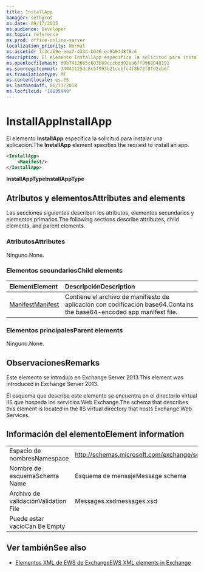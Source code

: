 ```yaml
---
title: InstallApp
manager: sethgros
ms.date: 09/17/2015
ms.audience: Developer
ms.topic: reference
ms.prod: office-online-server
localization_priority: Normal
ms.assetid: fc2ca69e-eea7-4334-b046-ec0b04d8f8c6
description: El elemento InstallApp especifica la solicitud para instalar una aplicación.
ms.openlocfilehash: d9b7412865c003b89eccbdd92aa6ff9968048191
ms.sourcegitcommit: 34041125dc8c5f993b21cebfc4f8b72f0fd2cb6f
ms.translationtype: MT
ms.contentlocale: es-ES
ms.lasthandoff: 06/11/2018
ms.locfileid: "19835949"
---
```

# <a name="installapp"></a><span data-ttu-id="2889d-103">InstallApp</span><span class="sxs-lookup"><span data-stu-id="2889d-103">InstallApp</span></span>

<span data-ttu-id="2889d-104">El elemento **InstallApp** especifica la solicitud para instalar una aplicación.</span><span class="sxs-lookup"><span data-stu-id="2889d-104">The **InstallApp** element specifies the request to install an app.</span></span> 
  
```XML
<InstallApp>
    <Manifest/>
</InstallApp>
```

 <span data-ttu-id="2889d-105">**InstallAppType**</span><span class="sxs-lookup"><span data-stu-id="2889d-105">**InstallAppType**</span></span>
## <a name="attributes-and-elements"></a><span data-ttu-id="2889d-106">Atributos y elementos</span><span class="sxs-lookup"><span data-stu-id="2889d-106">Attributes and elements</span></span>

<span data-ttu-id="2889d-107">Las secciones siguientes describen los atributos, elementos secundarios y elementos primarios.</span><span class="sxs-lookup"><span data-stu-id="2889d-107">The following sections describe attributes, child elements, and parent elements.</span></span>
  
### <a name="attributes"></a><span data-ttu-id="2889d-108">Atributos</span><span class="sxs-lookup"><span data-stu-id="2889d-108">Attributes</span></span>

<span data-ttu-id="2889d-109">Ninguno.</span><span class="sxs-lookup"><span data-stu-id="2889d-109">None.</span></span>
  
### <a name="child-elements"></a><span data-ttu-id="2889d-110">Elementos secundarios</span><span class="sxs-lookup"><span data-stu-id="2889d-110">Child elements</span></span>

|<span data-ttu-id="2889d-111">**Element**</span><span class="sxs-lookup"><span data-stu-id="2889d-111">**Element**</span></span>|<span data-ttu-id="2889d-112">**Descripción**</span><span class="sxs-lookup"><span data-stu-id="2889d-112">**Description**</span></span>|
|:-----|:-----|
|[<span data-ttu-id="2889d-113">Manifest</span><span class="sxs-lookup"><span data-stu-id="2889d-113">Manifest</span></span>](manifest.md) <br/> |<span data-ttu-id="2889d-114">Contiene el archivo de manifiesto de aplicación con codificación base64.</span><span class="sxs-lookup"><span data-stu-id="2889d-114">Contains the base64-encoded app manifest file.</span></span>  <br/> |
   
### <a name="parent-elements"></a><span data-ttu-id="2889d-115">Elementos principales</span><span class="sxs-lookup"><span data-stu-id="2889d-115">Parent elements</span></span>

<span data-ttu-id="2889d-116">Ninguno.</span><span class="sxs-lookup"><span data-stu-id="2889d-116">None.</span></span>
  
## <a name="remarks"></a><span data-ttu-id="2889d-117">Observaciones</span><span class="sxs-lookup"><span data-stu-id="2889d-117">Remarks</span></span>

<span data-ttu-id="2889d-118">Este elemento se introdujo en Exchange Server 2013.</span><span class="sxs-lookup"><span data-stu-id="2889d-118">This element was introduced in Exchange Server 2013.</span></span>
  
<span data-ttu-id="2889d-119">El esquema que describe este elemento se encuentra en el directorio virtual IIS que hospeda los servicios Web Exchange.</span><span class="sxs-lookup"><span data-stu-id="2889d-119">The schema that describes this element is located in the IIS virtual directory that hosts Exchange Web Services.</span></span>
  
## <a name="element-information"></a><span data-ttu-id="2889d-120">Información del elemento</span><span class="sxs-lookup"><span data-stu-id="2889d-120">Element information</span></span>

|||
|:-----|:-----|
|<span data-ttu-id="2889d-121">Espacio de nombres</span><span class="sxs-lookup"><span data-stu-id="2889d-121">Namespace</span></span>  <br/> |http://schemas.microsoft.com/exchange/services/2006/messages  <br/> |
|<span data-ttu-id="2889d-122">Nombre de esquema</span><span class="sxs-lookup"><span data-stu-id="2889d-122">Schema Name</span></span>  <br/> |<span data-ttu-id="2889d-123">Esquema de mensaje</span><span class="sxs-lookup"><span data-stu-id="2889d-123">Message schema</span></span>  <br/> |
|<span data-ttu-id="2889d-124">Archivo de validación</span><span class="sxs-lookup"><span data-stu-id="2889d-124">Validation File</span></span>  <br/> |<span data-ttu-id="2889d-125">Messages.xsd</span><span class="sxs-lookup"><span data-stu-id="2889d-125">messages.xsd</span></span>  <br/> |
|<span data-ttu-id="2889d-126">Puede estar vacío</span><span class="sxs-lookup"><span data-stu-id="2889d-126">Can Be Empty</span></span>  <br/> ||
   
## <a name="see-also"></a><span data-ttu-id="2889d-127">Ver también</span><span class="sxs-lookup"><span data-stu-id="2889d-127">See also</span></span>



- [<span data-ttu-id="2889d-128">Elementos XML de EWS de Exchange</span><span class="sxs-lookup"><span data-stu-id="2889d-128">EWS XML elements in Exchange</span></span>](ews-xml-elements-in-exchange.md)

